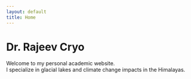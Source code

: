 ```yaml
---
layout: default
title: Home
---
```


# Dr. Rajeev Cryo

Welcome to my personal academic website.  
I specialize in glacial lakes and climate change impacts in the Himalayas.
